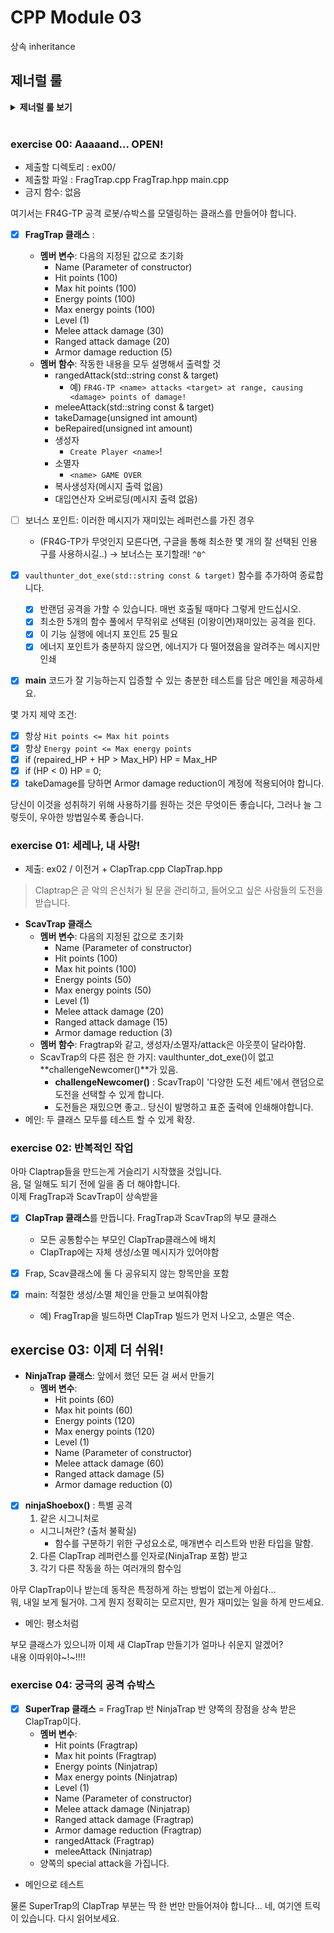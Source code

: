 
# CPP Module 03
상속 inheritance

## 제너럴 룰
<details>
<summary> <b> 제너럴 룰 보기 </b>  </summary><br>
<div markdown="1">
  
- 헤더 안에 구현된 모든 기능(템플릿의 경우는 제외) 및 보호되지 않은 헤더는 exercise 0점을 의미합니다.
- 모든 **출력은 표준 출력으로** 하며, 특별히 지정하지 않는 한 **개행(\n)으로 끝납니다.**
- 부과된 파일 이름 뒤에는 letter, 클래스 이름, 함수 이름, 메서드 이름이 와야합니다.
- 기억하십시오: 이제 더 이상 C가 아닌 C++로 코딩하고 있습니다. 따라서:
  - 다음 기능은 **금지**되어 있으며 사용시 0점 처리를 받습니다. 묻지도 따지지도 마시오: ***alloc, *printf, free*
  - 기본적으로 표준 라이브러리의 모든 것을 사용할 수 있습니다. **그러나** C++ 버전의 함수를 사용하는 것이 현명할 것입니다.
    당신은 C에 익숙합니다. 당신이 아는 것을 유지하는 대신, C++ 버전의 함수를 사용하는 것이 현명할 것입니다. 결국 이건 새로운 언어입니다.
  - 그리고 **네, 안돼요.** 써도 될 때까지는 [STL](https://www.cplusplus.com/reference/stl/)을 사용할 수 없습니다.(즉, 모듈08 전에는 안됨).
  - 이는 include <algorithm>을 필요로 하는 모든 것은--벡터/리스트/맵/등등--다 안된다는 뜻입니다.
- 명시적으로 금지된 기능 또는 기계의 사용은 묻지도 따지지도 않고 0점 처리됩니다.
- 또한, 달리 명시되지 않는 한 C++ 키워드 **using namespace**및 **friend**는 금지되어 있습니다.
  - 그들의 사용은 질문없이 **-42점**으로 처리 될 것입니다.
- 클래스와 관련된 파일은 달리 명시되지 않는 한 항상 **ClassName.hpp** 및 **ClassName.cpp**입니다.
- Turn-in 디렉토리는 **ex00/**, **ex01/**, ... , **exn/**.
- 예제를 철저하게 읽어야합니다. exercise의 설명에서는 명확하지 않았던 요구 사항을 포함하고 있을 수 있습니다.
  만약 뭔가 모호해 보인다면, 당신이 **C++**를 충분히 이해하지 못한 것입니다.
- 앞에서부터 배운 **C++** 도구는 사용할 수 있으므로, external 라이브러리는 사용할 수 없습니다. 그리고 물어보기 전에 말해드려요:
  - 그것은 또한 **C++11과 파생 모델**, **Boost** 또는 C++ 없으면 못사는 놀라운 기술을 갖춘 친구가 알려준 그 어떤 것도 안된다는 뜻입니다.
  - = 범위 기반 for문 C++11이니까 사용 금지..
- 상당한 양의 클래스들을 제출해야 할 수도 있습니다. 이것은 좋아하는 텍스트 편집기를 스크립팅할 수 없다면 지루해 보일 수 있습니다.
- 시작하기 전에 각 exercise를 **완전히** 읽으십시오! 진짜로요, 읽으세요.
- 사용할 컴파일러는 **clang++**입니다.
- 코드는 다음 플래그를 사용하여 컴파일해야합니다: **-Wall -Wextra -Werror**
- 당신의 각 includes는 다른 includes들과 독립적으로 포함될 수 있어야 합니다. Includes는 분명히 그들이 의존하는 다른 모든 include를 포함해야합니다.
- 궁금할까봐: **C++에서는 코딩 스타일이 적용되지 않습니다.** 원하는 스타일 아무거나 사용 가능, 제한 없음. **하지만, 동료 평가자가 읽을 수 없는 코드는 채점 받을 수 없겠죠**
- 이제 중요한 사항 : 서브젝트에 명시적으로 설명하지 않는 한 **프로그램에 의해 채점되지 않습니다**. 따라서, 여러분은 exercise를 선택하는 방법에 있어서 어느 정도의 자유가 주어집니다. 하지만, 각 exercise의 제한조건에 유의하고, **게으르지 마세요**, 연습문제들이 제공해야되는 **많은 것들을 놓치게 될거예요!**
- **제출하는 파일에 일부 관계없는 파일이 있는 것은 문제가 되지 않습니다.** 요청한 파일보다 더 많은 파일로 코드를 분리할 수도 있습니다.
  결과가 프로그램에 의해 채점되지 않는 한, **자유롭게 하세요.**
- 비록 서브젝트의 exercise가 짧더라도, 알아야 할 것을 확실히 이해하고, 가능한 최선의 방법으로 풀었다는 것을 확실히 하기 위해 시간을 들이는 것은 가치가 있습니다.
- 오딘의 이름으로, 토르의 이름으로! 머리를 쓰세요!!!
  
 </div> 
 </details>
 <BR>

### exercise 00: Aaaaand... OPEN!
- 제출할 디렉토리 : ex00/
- 제출할 파일 : FragTrap.cpp FragTrap.hpp main.cpp
- 금지 함수: 없음

여기서는 FR4G-TP 공격 로봇/슈박스를 모델링하는 클래스를 만들어야 합니다.

- [x] **FragTrap 클래스** :
  - **멤버 변수**: 다음의 지정된 값으로 초기화
    - Name (Parameter of constructor)
    - Hit points (100)
    - Max hit points (100)
    - Energy points (100)
    - Max energy points (100)
    - Level (1)
    - Melee attack damage (30)
    - Ranged attack damage (20)
    - Armor damage reduction (5)
  - **멤버 함수**: 작동한 내용을 모두 설명해서 출력할 것
    - rangedAttack(std::string const & target)
        - 예) `FR4G-TP <name> attacks <target> at range, causing <damage> points of damage!`
    - meleeAttack(std::string const & target)
    - takeDamage(unsigned int amount)
    - beRepaired(unsigned int amount)
    - 생성자
      - `Create Player <name>`!
    - 소멸자
      - `<name> GAME OVER`
    - 복사생성자(메시지 출력 없음)
    - 대입연산자 오버로딩(메시지 출력 없음)
  
- [ ] 보너스 포인트: 이러한 메시지가 재미있는 레퍼런스를 가진 경우
  - (FR4G-TP가 무엇인지 모른다면, 구글을 통해 최소한 몇 개의 잘 선택된 인용구를 사용하시길..) -> 보너스는 포기할래! `^0^`
- [x] `vaulthunter_dot_exe(std::string const & target)` 함수를 추가하여 종료합니다. 
  - [x] 반랜덤 공격을 가할 수 있습니다. 매번 호출될 때마다 그렇게 만드십시오.
  - [x] 최소한 5개의 함수 풀에서 무작위로 선택된 (이왕이면)재미있는 공격을 힌다.
  - [x] 이 기능 실행에 에너지 포인트 25 필요
  - [x] 에너지 포인트가 충분하지 않으면, 에너지가 다 떨어졌음을 알려주는 메시지만 인쇄
- [x] **main** 코드가 잘 기능하는지 입증할 수 있는 충분한 테스트를 담은 메인을 제공하세요.

몇 가지 제약 조건:
- [x] 항상 `Hit points <= Max hit points`
- [x] 항상 `Energy point <= Max energy points`
- [x] if (repaired_HP + HP > Max_HP) HP = Max_HP
- [x] if (HP < 0) HP = 0;
- [x] takeDamage를 당하면 Armor damage reduction이 계정에 적용되어야 합니다.

당신이 이것을 성취하기 위해 사용하기를 원하는 것은 무엇이든 좋습니다, 그러나 늘 그렇듯이, 우아한 방법일수록 좋습니다. 

### exercise 01: 세레나, 내 사랑!
- 제출: ex02 / 이전거 + ClapTrap.cpp ClapTrap.hpp

> Claptrap은 곧 악의 은신처가 될 문을 관리하고, 들어오고 싶은 사람들의 도전을 받습니다.

- **ScavTrap 클래스**
  - **멤버 변수**: 다음의 지정된 값으로 초기화
    - Name (Parameter of constructor)
    - Hit points (100)
    - Max hit points (100)
    - Energy points (50)
    - Max energy points (50)
    - Level (1)
    - Melee attack damage (20)
    - Ranged attack damage (15)
    - Armor damage reduction (3)
  - **멤버 함수**: Fragtrap와 같고, 생성자/소멸자/attack은 아웃풋이 달라야함.
  - ScavTrap의 다른 점은 한 가지: vaulthunter_dot_exe()이 없고 **challengeNewcomer()**가 있음.
    - **challengeNewcomer()** : ScavTrap이 '다양한 도전 세트'에서 랜덤으로 도전을 선택할 수 있게 합니다.
    - 도전들은 재밌으면 좋고.. 당신이 발명하고 표준 출력에 인쇄해야합니다.
- 메인: 두 클래스 모두를 테스트 할 수 있게 확장.  


### exercise 02: 반복적인 작업
아마 Claptrap들을 만드는게 거슬리기 시작했을 것입니다.
<br>음, 덜 일해도 되기 전에 일을 좀 더 해야합니다.
<br>이제 FragTrap과 ScavTrap이 상속받을 

- [x] **ClapTrap 클래스**를 만듭니다. FragTrap과 ScavTrap의 부모 클래스
  - 모든 공통함수는 부모인 ClapTrap클래스에 배치
  - ClapTrap에는 자체 생성/소멸 메시지가 있어야함
- [x] Frap, Scav클래스에 둘 다 공유되지 않는 항목만을 포함

- [x] main: 적절한 생성/소멸 체인을 만들고 보여줘야함
  - 예) FragTrap을 빌드하면 ClapTrap 빌드가 먼저 나오고, 소멸은 역순.

## exercise 03: 이제 더 쉬워!

- **NinjaTrap 클래스**: 앞에서 했던 모든 걸 써서 만들기
  - **멤버 변수**: 
    - Hit points (60)
    - Max hit points (60)
    - Energy points (120)
    - Max energy points (120)
    - Level (1)
    - Name (Parameter of constructor)
    - Melee attack damage (60)
    - Ranged attack damage (5)
    - Armor damage reduction (0)
- [x] **ninjaShoebox()** : 특별 공격
  1. 같은 시그니처로
    - 시그니쳐란? (출처 불확실)
      - 함수를 구분하기 위한 구성요소로, 매개변수 리스트와 반환 타입을 말함.
  2. 다른 ClapTrap 레퍼런스를 인자로(NinjaTrap 포함) 받고
  3. 각기 다른 작동을 하는 여러개의 함수임
  
아무 ClapTrap이나 받는데 동작은 특정하게 하는 방법이 없는게 아쉽다... <br>
뭐, 내일 보게 될거야. 그게 뭔지 정확히는 모르지만, 뭔가 재미있는 일을 하게 만드세요.

- 메인: 평소처럼

부모 클래스가 있으니까 이제 새 ClapTrap 만들기가 얼마나 쉬운지 알겠어?
<br>
내용 이따위야~!~!!!! 

### exercise 04: 궁극의 공격 슈박스

- [x] **SuperTrap 클래스** = FragTrap 반 NinjaTrap 반 양쪽의 장점을 상속 받은 ClapTrap이다. 
  - **멤버 변수**: 
    - Hit points (Fragtrap)
    - Max hit points (Fragtrap)
    - Energy points (Ninjatrap)
    - Max energy points (Ninjatrap)
    - Level (1)
    - Name (Parameter of constructor)
    - Melee attack damage (Ninjatrap)
    - Ranged attack damage (Fragtrap)
    - Armor damage reduction (Fragtrap)
    - rangedAttack (Fragtrap)
    - meleeAttack (Ninjatrap)
  - 양쪽의 special attack을 가집니다. 
- 메인으로 테스트

물론 SuperTrap의 ClapTrap 부분는 딱 한 번만 만들어져야 합니다... 네, 여기엔 트릭이 있습니다. 다시 읽어보세요.
